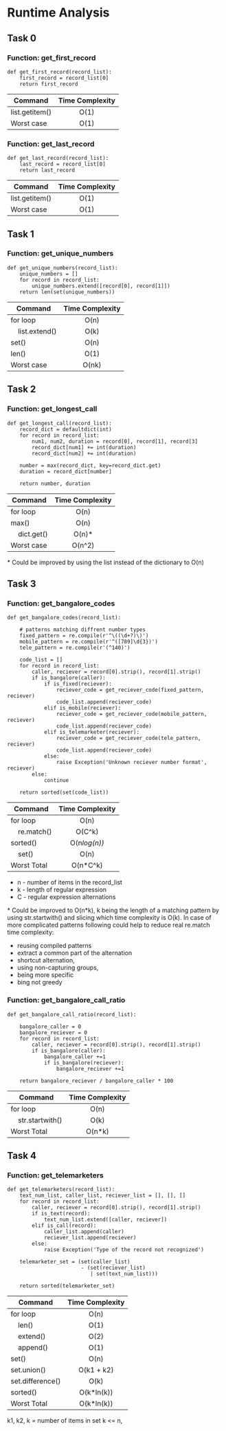 # Runtime Analysis

## Task 0
### Function: get_first_record
```
def get_first_record(record_list):
    first_record = record_list[0]
    return first_record
```

| Command             | Time Complexity   |
|-------------------  |:---------------:  |
| list.getitem()      |       O(1)        |
| Worst case          |       O(1)        |

### Function: get_last_record
```
def get_last_record(record_list):
    last_record = record_list[0]
    return last_record
```

| Command             | Time Complexity   |
|-------------------  |:---------------:  |
| list.getitem()      |       O(1)        |
| Worst case          |       O(1)        |

## Task 1
### Function: get_unique_numbers
```
def get_unique_numbers(record_list):
    unique_numbers = []
    for record in record_list:
        unique_numbers.extend([record[0], record[1]])
    return len(set(unique_numbers))
```

| Command               | Time Complexity     |
|-------------------    |:---------------:    |
| for loop              |       O(n)          |
| &nbsp;&nbsp;&nbsp;&nbsp;list.extend()     |       O(k)          |
| set()                 |       O(n)          |
| len()                 |       O(1)          |
| Worst case            |       O(nk)         |

## Task 2
### Function: get_longest_call
```
def get_longest_call(record_list):
    record_dict = defaultdict(int)
    for record in record_list:
        num1, num2, duration = record[0], record[1], record[3]
        record_dict[num1] += int(duration)
        record_dict[num2] += int(duration)

    number = max(record_dict, key=record_dict.get)
    duration = record_dict[number]

    return number, duration
```

| Command            | Time Complexity     |
|----------------    |:---------------:    |
| for loop           |       O(n)          |
| max()              |       O(n)          |
| &nbsp;&nbsp;&nbsp;&nbsp;dict.get()     |       O(n)*         |
| Worst case         |      O(n^2)         |

\* Could be improved by using the list instead of the dictionary to O(n)

## Task 3
### Function: get_bangalore_codes
```
def get_bangalore_codes(record_list):

    # patterns matching diffrent number types
    fixed_pattern = re.compile(r'^\((\d+?)\)')
    mobile_pattern = re.compile(r'^([789]\d{3})')
    tele_pattern = re.compile(r'(^140)')

    code_list = []
    for record in record_list:
        caller, reciever = record[0].strip(), record[1].strip()
        if is_bangalore(caller):
            if is_fixed(reciever):
                reciever_code = get_reciever_code(fixed_pattern, reciever)
                code_list.append(reciever_code)
            elif is_mobile(reciever):
                reciever_code = get_reciever_code(mobile_pattern, reciever)
                code_list.append(reciever_code)
            elif is_telemarketer(reciever):
                reciever_code = get_reciever_code(tele_pattern, reciever)
                code_list.append(reciever_code)
            else:
                raise Exception('Unknown reciever number format', reciever)
        else:
            continue

    return sorted(set(code_list))
```

| Command            | Time Complexity     |
|----------------    |:---------------:    |
| for loop           |       O(n)          |
| &nbsp;&nbsp;&nbsp;&nbsp;re.match()     |      O(C^k)         |
| sorted()           |   O(n*log(n))*      |
| &nbsp;&nbsp;&nbsp;&nbsp;set()          |       O(n)          |
| Worst Total        |     O(n*C^k)        |

- n - number of items in the record_list
- k - length of regular expression
- C - regular expression alternations

\* Could be improved to O(n*k), k being the length of a matching pattern by using str.startwith() and slicing which time complexity is O(k). In case of more complicated patterns following could help to reduce real re.match time complexity:
- reusing compiled patterns
- extract a common part of the alternation
- shortcut alternation,
- using non-capturing groups,
- being more specific
- bing not greedy

### Function: get_bangalore_call_ratio
```
def get_bangalore_call_ratio(record_list):

    bangalore_caller = 0
    bangalore_reciever = 0
    for record in record_list:
        caller, reciever = record[0].strip(), record[1].strip()
        if is_bangalore(caller):
            bangalore_caller +=1
            if is_bangalore(reciever):
                bangalore_reciever +=1

    return bangalore_reciever / bangalore_caller * 100
```

| Command                 | Time Complexity     |
|---------------------    |:---------------:    |
| for loop                |       O(n)          |
| &nbsp;&nbsp;&nbsp;&nbsp;str.startwith()     |       O(k)          |
| Worst Total             |      O(n*k)         |

## Task 4
### Function: get_telemarketers
```
def get_telemarketers(record_list):
    text_num_list, caller_list, reciever_list = [], [], []
    for record in record_list:
        caller, reciever = record[0].strip(), record[1].strip()
        if is_text(record):
            text_num_list.extend([caller, reciever])
        elif is_call(record):
            caller_list.append(caller)
            reciever_list.append(reciever)
        else:
            raise Exception('Type of the record not recognized')

    telemarketer_set = (set(caller_list)
                        - (set(reciever_list)
                           | set(text_num_list)))

    return sorted(telemarketer_set)
```

| Command              | Time Complexity     |
|------------------    |:---------------:    |
| for loop             |       O(n)          |
| &nbsp;&nbsp;&nbsp;&nbsp;len()            |       O(1)          |
| &nbsp;&nbsp;&nbsp;&nbsp;extend()         |       O(2)          |
| &nbsp;&nbsp;&nbsp;&nbsp;append()         |       O(1)          |
| set()                |       O(n)          |
| set.union()          |    O(k1 + k2)       |
| set.difference()     |       O(k)          |
| sorted()             |    O(k*ln(k))       |
| Worst Total          |    O(k*ln(k))       |

k1, k2, k = number of items in set k <= n,
